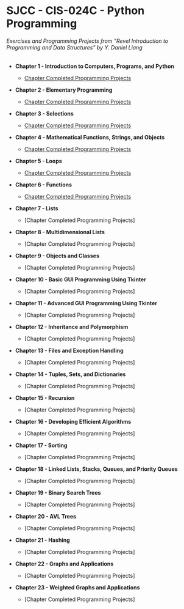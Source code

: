 # SJCC - CIS-024C - Python Programming
###### Exercises and Programming Projects from "Revel Introduction to Programming and Data Structures" by Y. Daniel Liang

- **Chapter 1 - Introduction to Computers, Programs, and Python**
    - [Chapter Completed Programming Projects](https://github.com/MrBanh/SJCC-CIS024C-Python/tree/master/Chapter%2001)

- **Chapter 2 - Elementary Programming**
    - [Chapter Completed Programming Projects](https://github.com/MrBanh/SJCC-CIS024C-Python/tree/master/Chapter%2002)

- **Chapter 3 - Selections**
    - [Chapter Completed Programming Projects](https://github.com/MrBanh/SJCC-CIS024C-Python/tree/master/Chapter%2003)

- **Chapter 4 - Mathematical Functions, Strings, and Objects**
    - [Chapter Completed Programming Projects](https://github.com/MrBanh/SJCC-CIS024C-Python/tree/master/Chapter%2004)

- **Chapter 5 - Loops**
    - [Chapter Completed Programming Projects](https://github.com/MrBanh/SJCC-CIS024C-Python/tree/master/Chapter%2005)
- **Chapter 6 - Functions**
    - [Chapter Completed Programming Projects](https://github.com/MrBanh/SJCC-CIS024C-Python/tree/master/Chapter%2006)
- **Chapter 7 - Lists**
    - [Chapter Completed Programming Projects]
- **Chapter 8 - Multidimensional Lists**
    - [Chapter Completed Programming Projects]
- **Chapter 9 - Objects and Classes**
    - [Chapter Completed Programming Projects]
- **Chapter 10 - Basic GUI Programming Using Tkinter**
    - [Chapter Completed Programming Projects]
- **Chapter 11 - Advanced GUI Programming Using Tkinter**
    - [Chapter Completed Programming Projects]
- **Chapter 12 - Inheritance and Polymorphism**
    - [Chapter Completed Programming Projects]
- **Chapter 13 - Files and Exception Handling**
    - [Chapter Completed Programming Projects]
- **Chapter 14 - Tuples, Sets, and Dictionaries**
    - [Chapter Completed Programming Projects]
- **Chapter 15 - Recursion**
    - [Chapter Completed Programming Projects]
- **Chapter 16 - Developing Efficient Algorithms**
    - [Chapter Completed Programming Projects]
- **Chapter 17 - Sorting**
    - [Chapter Completed Programming Projects]
- **Chapter 18 - Linked Lists, Stacks, Queues, and Priority Queues**
    - [Chapter Completed Programming Projects]
- **Chapter 19 - Binary Search Trees**
    - [Chapter Completed Programming Projects]
- **Chapter 20 - AVL Trees**
    - [Chapter Completed Programming Projects]
- **Chapter 21 - Hashing**
    - [Chapter Completed Programming Projects]
- **Chapter 22 - Graphs and Applications**
    - [Chapter Completed Programming Projects]
- **Chapter 23 - Weighted Graphs and Applications**
    - [Chapter Completed Programming Projects]